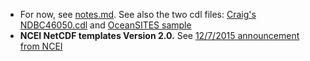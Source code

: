 - For now, see [notes.md](notes.md). See also the two cdl files: [Craig's NDBC46050.cdl](NDBC46050.cdl) and [OceanSITES sample](OS_PAP-3_201205_P_deepTS.cdl)
- **NCEI NetCDF templates Version 2.0.** See [12/7/2015 announcement from NCEI](https://groups.google.com/d/msg/ioos_tech/yCnnprdQ7WE/ZmNGAMPOBwAJ)
